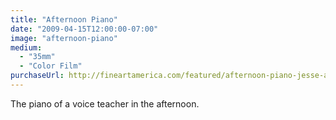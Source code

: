 ```yaml
---
title: "Afternoon Piano"
date: "2009-04-15T12:00:00-07:00"
image: "afternoon-piano"
medium:
  - "35mm"
  - "Color Film"
purchaseUrl: http://fineartamerica.com/featured/afternoon-piano-jesse-allen.html
---
```


The piano of a voice teacher in the afternoon.
